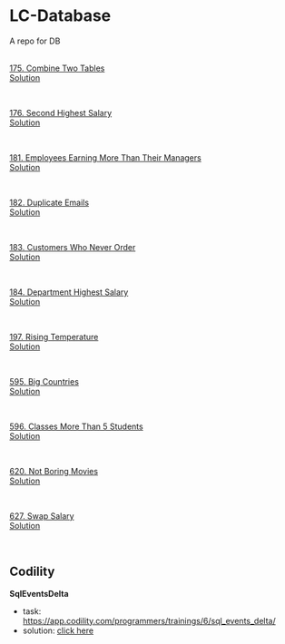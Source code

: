 # LC-Database
A repo for DB
<br>
<br>


[175. Combine Two Tables](https://leetcode.com/problems/combine-two-tables/)<br>
[Solution](https://github.com/CagyJ/LC-Database/blob/master/Solution/175_Combine_Two_Tables.md)

<br>

[176. Second Highest Salary](https://leetcode.com/problems/second-highest-salary/)<br>
[Solution](https://github.com/CagyJ/LC-Database/blob/master/Solution/176_Second_Highest_Salary.md)

<br>

[181. Employees Earning More Than Their Managers](https://leetcode.com/problems/employees-earning-more-than-their-managers/)<br>
[Solution](https://github.com/CagyJ/LC-Database/blob/master/Solution/181_Employees_Earning_More_Than_Their_Managers.md)

<br>

[182. Duplicate Emails](https://leetcode.com/problems/duplicate-emails/)<br>
[Solution](https://github.com/CagyJ/LC-Database/blob/master/Solution/182_Duplicate_Emails.md)

<br>

[183. Customers Who Never Order](https://leetcode.com/problems/customers-who-never-order/)<br>
[Solution](https://github.com/CagyJ/LC-Database/blob/master/Solution/183_Customers_Who_Never_Order.md)

<br>

[184. Department Highest Salary](https://leetcode.com/problems/department-highest-salary/)<br>
[Solution](https://github.com/CagyJ/LC-Database/blob/master/Solution/184_Department_Highest_Salary.md)

<br>

[197. Rising Temperature](https://leetcode.com/problems/rising-temperature/)<br>
[Solution](https://github.com/CagyJ/LC-Database/blob/master/Solution/197_Rising_Temperature.md)

<br>

[595. Big Countries](https://leetcode.com/problems/big-countries/)<br>
[Solution](https://github.com/CagyJ/LC-Database/blob/master/Solution/595_Big_Countries.md)

<br>

[596. Classes More Than 5 Students](https://leetcode.com/problems/classes-more-than-5-students/)<br>
[Solution](https://github.com/CagyJ/LC-Database/blob/master/Solution/596_Classes_More_Than_5_Students.md)

<br>

[620. Not Boring Movies](https://leetcode.com/problems/not-boring-movies/)<br>
[Solution](https://github.com/CagyJ/LC-Database/blob/master/Solution/620_Not_Boring_Movies.md)

<br>

[627. Swap Salary](https://leetcode.com/problems/rising-temperature/)<br>
[Solution](https://github.com/CagyJ/LC-Database/blob/master/Solution/627_Swap_Salary.md)

<br>



## Codility

**SqlEventsDelta**
- task: https://app.codility.com/programmers/trainings/6/sql_events_delta/
- solution: [click here](codility/SqlEventsDelta.sql)